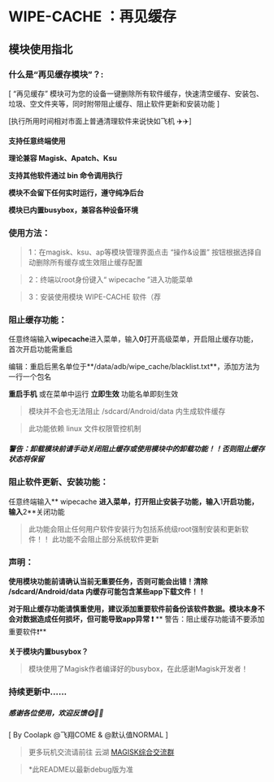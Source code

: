 
   # WIPE-CACHE ：再见缓存
   ##     模块使用指北
   

   ### 什么是“再见缓存模块”？:

[ “再见缓存” 模块可为您的设备一键删除所有软件缓存，快速清空缓存、安装包、垃圾、空文件夹等，同时附带阻止缓存、阻止软件更新和安装功能 ]

[执行所用时间相对市面上普通清理软件来说快如飞机 ✈️✈️]

__支持任意终端使用__

__理论兼容 Magisk、Apatch、Ksu__

__支持其他软件通过 bin 命令调用执行__

__模块不会留下任何实时运行，遵守纯净后台__

__模块已内置busybox，兼容各种设备环境__


   ### 使用方法：
 
> 1：在magisk、ksu、ap等模块管理界面点击 “操作&设置” 按钮根据选择自动删除所有缓存或生效阻止缓存配置

> 2：终端以root身份键入“ wipecache ”进入功能菜单

> 3：安装使用模块 WIPE-CACHE 软件（荐


   ### 阻止缓存功能：

任意终端输入**wipecache**进入菜单，输入**0**打开高级菜单，开启阻止缓存功能，首次开启功能需重启

编辑：重启后黑名单位于**/data/adb/wipe_cache/blacklist.txt**，添加方法为一行一个包名

**重启手机** 或在菜单中运行 **立即生效** 功能名单即刻生效

> 模块并不会也无法阻止 /sdcard/Android/data 内生成软件缓存

> 此功能依赖 linux 文件权限管控机制

##### ***警告：卸载模块前请手动关闭阻止缓存或使用模块中的卸载功能！！否则阻止缓存状态将保留***


   ### 阻止软件更新、安装功能：

任意终端输入** wipecache **进入菜单，打开阻止安装子功能，输入**1**开启功能，输入**2**关闭功能
> 此功能会阻止任何用户软件安装行为包括系统级root强制安装和更新软件！！
> 此功能不会阻止部分系统软件更新


   ### 声明：

**使用模块功能前请确认当前无重要任务，否则可能会出错！清除 /sdcard/Android/data 内缓存可能包含某些app下载文件！！**

**对于阻止缓存功能请慎重使用，建议添加重要软件前备份该软件数据。模块本身不会对数据造成任何损坏，但可能导致app异常 ❗**
** 警告：阻止缓存功能请不要添加重要软件❗**

**关于模块内置busybox？**
> 模块使用了Magisk作者编译好的busybox，在此感谢Magisk开发者！



### 持续更新中......
##### 感谢各位使用，欢迎反馈😋🎉🎉
[ By Coolapk @飞翔COME & @默认值NORMAL ]
>更多玩机交流请前往 云湖 [MAGISK综合交流群](https://yhfx.jwznb.com/share?key=TihFLlAj6ZJ9&ts=1740281856)

> *此README以最新debug版为准
